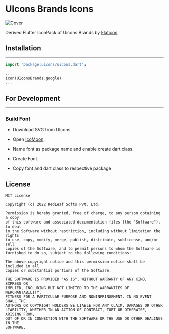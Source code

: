 # UIcons Brands Icons

![Cover](../../images/uicons_cover.png)


Derived Flutter IconPack of Uicons Brands by <a href="https://www.flaticon.com/uicons">Flaticon</a>

## Installation
____

```dart
import 'package:uicons/uicons.dart';

...
Icon(UIconsBrands.google)
...
```


## For Development
____

### Build Font

 - Download SVG from UIcons.

 - Open <a href="https://icomoon.io/app/#/select/font">IcoMoon</a>.

 - Name font as package name and enable create dart class.

 - Create Font.

 - Copy font and dart class to respective package



## License


```
MIT License

Copyright (c) 2022 RedLeaf Softs Pvt. Ltd.

Permission is hereby granted, free of charge, to any person obtaining a copy
of this software and associated documentation files (the "Software"), to deal
in the Software without restriction, including without limitation the rights
to use, copy, modify, merge, publish, distribute, sublicense, and/or sell
copies of the Software, and to permit persons to whom the Software is
furnished to do so, subject to the following conditions:

The above copyright notice and this permission notice shall be included in all
copies or substantial portions of the Software.

THE SOFTWARE IS PROVIDED "AS IS", WITHOUT WARRANTY OF ANY KIND, EXPRESS OR
IMPLIED, INCLUDING BUT NOT LIMITED TO THE WARRANTIES OF MERCHANTABILITY,
FITNESS FOR A PARTICULAR PURPOSE AND NONINFRINGEMENT. IN NO EVENT SHALL THE
AUTHORS OR COPYRIGHT HOLDERS BE LIABLE FOR ANY CLAIM, DAMAGES OR OTHER
LIABILITY, WHETHER IN AN ACTION OF CONTRACT, TORT OR OTHERWISE, ARISING FROM,
OUT OF OR IN CONNECTION WITH THE SOFTWARE OR THE USE OR OTHER DEALINGS IN THE
SOFTWARE.
```